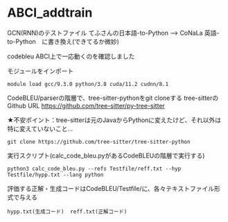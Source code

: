 # ABCI_addtrain

GCN(RNN)のテストファイル
  てふさんの日本語-to-Python --> CoNaLa 英語-to-Python　に書き換え(できてるか微妙)

codebleu
  ABCI上で一応動くのを確認しました
  
  モジュールをインポート
  ```
  module load gcc/9.3.0 python/3.8 cuda/11.2 cudnn/8.1
  ```
  CodeBLEU/parserの階層で、tree-sitter-pythonをgit cloneする
  tree-sitterのGithub URL https://github.com/tree-sitter/py-tree-sitter
  
  ★不安ポイント：tree-sitterは元のJavaからPythonに変えたけど、それ以外は特に変えていないこと...
  ```
  git clone https://github.com/tree-sitter/tree-sitter-python
  ```
  
  実行スクリプト(calc_code_bleu.pyがあるCodeBLEUの階層で実行する)
  ```
  python3 calc_code_bleu.py --refs Testfile/reff.txt --hyp Testfile/hypp.txt --lang python
  ```
  
  評価する正解・生成コードはCodeBLEU/Testfile/に、各々テキストファイル形式で与える
  ```
  hypp.txt(生成コード)  reff.txt(正解コード)
  ```

